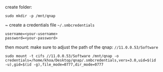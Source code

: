 create folder:
```
sudo mkdir -p /mnt/qnap
```
~
create a credentials file `~/.smbcredentials`
```
username=<your-username>
password=<your-password>

```
then mount:
make sure to adjust the path of the qnap: `//11.0.0.53/Software` 

```
sudo mount -t cifs //11.0.0.53/Software /mnt/qnap -o credentials=/home/khoa/Desktop/qnap/.smbcredentials,vers=3.0,uid=$(id -u),gid=$(id -g),file_mode=0777,dir_mode=0777
```